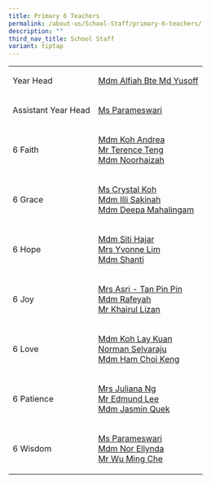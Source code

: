 ```yaml
---
title: Primary 6 Teachers
permalink: /about-us/School-Staff/primary-6-teachers/
description: ""
third_nav_title: School Staff
variant: tiptap
---
```

<table style="minWidth: 50px">
<colgroup>
<col>
<col>
</colgroup>
<tbody>
<tr>
<td rowspan="1" colspan="1">
<p>Year Head</p>
</td>
<td rowspan="1" colspan="1">
<p><a href="mailto:alfiah_md_yusoff@moe.edu.sg" rel="noopener noreferrer nofollow" target="_blank">Mdm Alfiah&nbsp;Bte Md Yusoff</a>
</p>
</td>
</tr>
<tr>
<td rowspan="1" colspan="1">
<p>Assistant Year Head</p>
</td>
<td rowspan="1" colspan="1">
<p><a href="mailto:parameswari_s_sambasivam@moe.edu.sg" rel="noopener noreferrer nofollow" target="_blank">Ms&nbsp;Parameswari</a>
</p>
</td>
</tr>
<tr>
<td rowspan="1" colspan="1">
<p>6 Faith</p>
</td>
<td rowspan="1" colspan="1">
<p><a href="mailto:koh_siew_fong@moe.edu.sg" rel="noopener noreferrer nofollow" target="_blank">Mdm Koh&nbsp;Andrea</a> 
<br><a href="mailto:teng_sze_chun_terence@moe.edu.sg" rel="noopener noreferrer nofollow" target="_blank">Mr&nbsp;Terence&nbsp;Teng</a> 
<br><a href="mailto:noorhaizah_abdul_rahim@moe.edu.sg" rel="noopener noreferrer nofollow" target="_blank">Mdm Noorhaizah</a>
</p>
</td>
</tr>
<tr>
<td rowspan="1" colspan="1">
<p>6 Grace</p>
</td>
<td rowspan="1" colspan="1">
<p><a href="mailto:koh_hui_ting_crystal@moe.edu.sg" rel="noopener noreferrer nofollow" target="_blank">Ms Crystal&nbsp;Koh</a> 
<br><a href="mailto:ili_sakinah_sarwan@moe.edu.sg" rel="noopener noreferrer nofollow" target="_blank">Mdm&nbsp;Illi&nbsp;Sakinah</a> 
<br><a href="mailto:deepa_k_mahalingam@moe.edu.sg" rel="noopener noreferrer nofollow" target="_blank">Mdm&nbsp;Deepa&nbsp;Mahalingam</a>
</p>
</td>
</tr>
<tr>
<td rowspan="1" colspan="1">
<p>6 Hope</p>
</td>
<td rowspan="1" colspan="1">
<p><a href="mailto:siti_hajar_kamaruddin@moe.edu.sg" rel="noopener noreferrer nofollow" target="_blank">Mdm Siti&nbsp;Hajar</a> 
<br><a href="mailto:lim_keok_yin@moe.edu.sg" rel="noopener noreferrer nofollow" target="_blank">Mrs&nbsp;Yvonne&nbsp;Lim</a> 
<br><a href="shanti_kulantaipian_sh@moe.edu.sg" rel="noopener noreferrer nofollow" target="_blank">Mdm&nbsp;Shanti</a>&nbsp;</p>
</td>
</tr>
<tr>
<td rowspan="1" colspan="1">
<p>6 Joy</p>
</td>
<td rowspan="1" colspan="1">
<p><a href="mailto:tan_pin_pin_b@moe.edu.sg" rel="noopener noreferrer nofollow" target="_blank">Mrs Asri - Tan&nbsp;Pin Pin</a> 
<br><a href="mailto:rafeyah_abdul_rahman@moe.edu.sg" rel="noopener noreferrer nofollow" target="_blank">Mdm&nbsp;Rafeyah</a> 
<br><a href="mailto:khairul_lizan_ahmadjirony@moe.edu.sg" rel="noopener noreferrer nofollow" target="_blank">Mr&nbsp;Khairul Lizan</a>
</p>
</td>
</tr>
<tr>
<td rowspan="1" colspan="1">
<p>6 Love</p>
</td>
<td rowspan="1" colspan="1">
<p><a href="mailto:koh_lay_kuan@moe.edu.sg" rel="noopener noreferrer nofollow" target="_blank">Mdm&nbsp;Koh Lay&nbsp;Kuan</a> 
<br><a href="mailto:norman_selvaraju@moe.edu.sg" rel="noopener noreferrer nofollow" target="_blank">Norman&nbsp;Selvaraju</a> 
<br><a href="mailto:ham_choi_keng@moe.edu.sg" rel="noopener noreferrer nofollow" target="_blank">Mdm&nbsp;Ham&nbsp;Choi Keng</a>
</p>
</td>
</tr>
<tr>
<td rowspan="1" colspan="1">
<p>6 Patience</p>
</td>
<td rowspan="1" colspan="1">
<p><a href="mailto:juliana_natalia_lee_osman@moe.edu.sg" rel="noopener noreferrer nofollow" target="_blank">Mrs&nbsp;Juliana&nbsp;Ng</a> 
<br><a href="mailto:lee_jianfeng_edmund@moe.edu.sg" rel="noopener noreferrer nofollow" target="_blank">Mr&nbsp;Edmund&nbsp;Lee</a> 
<br><a href="mailto:quek_kah_hoon@moe.edu.sg" rel="noopener noreferrer nofollow" target="_blank">Mdm&nbsp;Jasmin&nbsp;Quek</a>
</p>
</td>
</tr>
<tr>
<td rowspan="1" colspan="1">
<p>6 Wisdom</p>
<p></p>
</td>
<td rowspan="1" colspan="1">
<p><a href="mailto:parameswari_s_sambasivam@moe.edu.sg" rel="noopener noreferrer nofollow" target="_blank">Ms&nbsp;Parameswari</a> 
<br><a href="mailto:noor_ellynda_mohd_ismail@moe.edu.sg" rel="noopener noreferrer nofollow" target="_blank">Mdm Nor&nbsp;Ellynda</a> 
<br><a href="mailto:wu_ming_che@moe.edu.sg" rel="noopener noreferrer nofollow" target="_blank">Mr Wu&nbsp;Ming&nbsp;Che</a>
</p>
</td>
</tr>
</tbody>
</table>
<p></p>